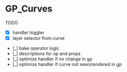# GP_Curves

TODO  
- [x] handler toggler
- [x] layer selector from curve
- [_] bake operator logic
- [_] descriptions for op and props
- [_] optimize handler if no change in gp
- [_] optimize handler if curve not seen/rendered in gp